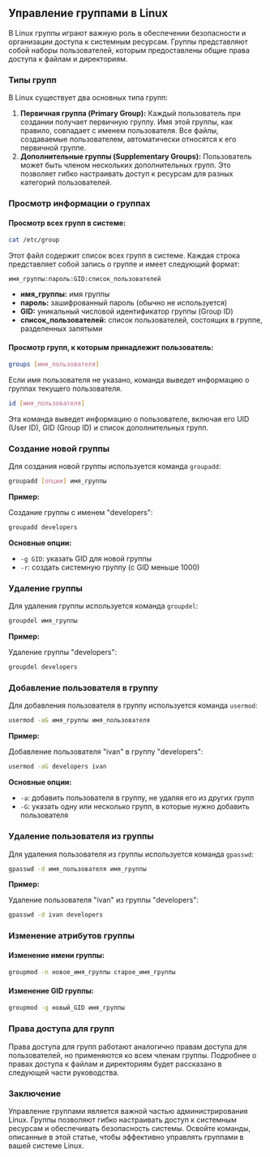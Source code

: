 ## Управление группами в Linux

В Linux группы играют важную роль в обеспечении безопасности и организации доступа к системным ресурсам. Группы представляют собой наборы пользователей, которым предоставлены общие права доступа к файлам и директориям. 

### Типы групп

В Linux существует два основных типа групп:

1. **Первичная группа (Primary Group):** Каждый пользователь при создании получает первичную группу. Имя этой группы, как правило, совпадает с именем пользователя. Все файлы, создаваемые пользователем, автоматически относятся к его первичной группе.
2. **Дополнительные группы (Supplementary Groups):** Пользователь может быть членом нескольких дополнительных групп. Это позволяет гибко настраивать доступ к ресурсам для разных категорий пользователей.

### Просмотр информации о группах

#### Просмотр всех групп в системе:

```bash
cat /etc/group
```

Этот файл содержит список всех групп в системе. Каждая строка представляет собой запись о группе и имеет следующий формат:

```
имя_группы:пароль:GID:список_пользователей
```

* **имя_группы:** имя группы
* **пароль:** зашифрованный пароль (обычно не используется)
* **GID:** уникальный числовой идентификатор группы (Group ID)
* **список_пользователей:** список пользователей, состоящих в группе, разделенных запятыми

#### Просмотр групп, к которым принадлежит пользователь:

```bash
groups [имя_пользователя]
```

Если имя пользователя не указано, команда выведет информацию о группах текущего пользователя.

```bash
id [имя_пользователя]
```

Эта команда выведет информацию о пользователе, включая его UID (User ID), GID (Group ID) и список дополнительных групп.

### Создание новой группы

Для создания новой группы используется команда `groupadd`:

```bash
groupadd [опции] имя_группы
```

**Пример:**

Создание группы с именем "developers":

```bash
groupadd developers
```

**Основные опции:**

* `-g GID`: указать GID для новой группы
* `-r`: создать системную группу (с GID меньше 1000)

### Удаление группы

Для удаления группы используется команда `groupdel`:

```bash
groupdel имя_группы
```

**Пример:**

Удаление группы "developers":

```bash
groupdel developers
```

### Добавление пользователя в группу

Для добавления пользователя в группу используется команда `usermod`:

```bash
usermod -aG имя_группы имя_пользователя
```

**Пример:**

Добавление пользователя "ivan" в группу "developers":

```bash
usermod -aG developers ivan
```

**Основные опции:**

* `-a`: добавить пользователя в группу, не удаляя его из других групп
* `-G`: указать одну или несколько групп, в которые нужно добавить пользователя

### Удаление пользователя из группы

Для удаления пользователя из группы используется команда `gpasswd`:

```bash
gpasswd -d имя_пользователя имя_группы
```

**Пример:**

Удаление пользователя "ivan" из группы "developers":

```bash
gpasswd -d ivan developers
```

### Изменение атрибутов группы

#### Изменение имени группы:

```bash
groupmod -n новое_имя_группы старое_имя_группы
```

#### Изменение GID группы:

```bash
groupmod -g новый_GID имя_группы
```

### Права доступа для групп

Права доступа для групп работают аналогично правам доступа для пользователей, но применяются ко всем членам группы. Подробнее о правах доступа к файлам и директориям будет рассказано в следующей части руководства.

### Заключение

Управление группами является важной частью администрирования Linux. Группы позволяют гибко настраивать доступ к системным ресурсам и обеспечивать безопасность системы. Освойте команды, описанные в этой статье, чтобы эффективно управлять группами в вашей системе Linux. 

